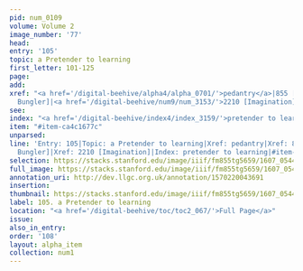 ```yaml
---
pid: num_0109
volume: Volume 2
image_number: '77'
head:
entry: '105'
topic: a Pretender to learning
first_letter: 101-125
page:
add:
xref: "<a href='/digital-beehive/alpha4/alpha_0701/'>pedantry</a>|855 [PAGE_MISSING;
  Bungler]|<a href='/digital-beehive/num9/num_3153/'>2210 [Imagination]</a>"
see:
index: "<a href='/digital-beehive/index4/index_3159/'>pretender to learning</a>"
item: "#item-ca4c1677c"
unparsed:
line: 'Entry: 105|Topic: a Pretender to learning|Xref: pedantry|Xref: 855 [PAGE_MISSING;
  Bungler]|Xref: 2210 [Imagination]|Index: pretender to learning|#item-ca4c1677c'
selection: https://stacks.stanford.edu/image/iiif/fm855tg5659/1607_0544/314,2140,3017,527/full/0/default.jpg
full_image: https://stacks.stanford.edu/image/iiif/fm855tg5659/1607_0544/full/full/0/default.jpg
annotation_uri: http://dev.llgc.org.uk/annotation/1570220043691
insertion:
thumbnail: https://stacks.stanford.edu/image/iiif/fm855tg5659/1607_0544/314,2140,600,180/250,/0/default.jpg
label: 105. a Pretender to learning
location: "<a href='/digital-beehive/toc/toc2_067/'>Full Page</a>"
issue:
also_in_entry:
order: '108'
layout: alpha_item
collection: num1
---
```

